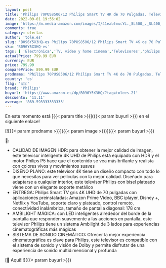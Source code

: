 ```yaml
---
layout: post
title: 'Philips 70PUS8506/12 Philips Smart TV 4K de 70 Pulgadas. Televisión LED UHD Ideal para Netflix  Youtube y Gaming/Asistente de Google y Alexa/Android TV  Ambilight  HDR  Dolby Vision y Dolby Atmos'
date: 2022-09-01 19:56:02
image: 'https://m.media-amazon.com/images/I/41eabfmucYL._SL500_._SL400_.jpg'
comments: true
category: ofertas
author: 'tole.es'
slug: 'B096Y5X3HQ-es Philips 70PUS8506/12 Philips Smart TV 4K de 70 Pulgadas....'
sku: 'B096Y5X3HQ-es'
tags: [ 'Electrónica','TV, vídeo y home cinema','Televisores','philips','smart','tv','🇪🇸', ]
actualPrice: 799.99 EUR
currency: EUR
price: 799.99
comparePrice: 899.99 EUR
prodname: 'Philips 70PUS8506/12 Philips Smart TV 4K de 70 Pulgadas. Televisión LED UHD Ideal para Netflix  Youtube y Gaming/Asistente de Google y Alexa/Android TV  Ambilight  HDR  Dolby Vision y Dolby Atmos'
country: 'es'
flag: '🇪🇸'
brand: 'Philips'
buyurl: 'https://www.amazon.es/dp/B096Y5X3HQ/?tag=tolees-21'
descuento: '11.11'
average: '869.593333333333'
---
```


En este momento está [{{< param title >}}]({{< param buyurl >}}) en el siguiente enlace!

[![{{< param prodname >}}]({{< param image >}})]({{< param buyurl >}})

🔎:

- CALIDAD DE IMAGEN HDR: para obtener la mejor calidad de imagen, este televisor inteligente 4K UHD de Philips está equipado con HDR y el motor Philips P5 hace que el contenido se vea más brillante y realista con colores vivos y movimientos suaves
- DISEÑO PLANO: este televisor 4K tiene un diseño compacto con todo lo que necesitas para ver películas con la mejor calidad. Diseñado para adaptarse a cualquier interior, este televisor Philips con bisel plateado viene con un elegante soporte metálico
- ENTREGA: Philips Smart TV gris 4K UHD de 70 pulgadas con aplicaciones preinstaladas: Amazon Prime Video, BBC iplayer, Disney +, Netflix y YouTube, soporte claro y plateado, control remoto, conectividad inalámbrica, tamaño de pantalla diagonal: 178 cm
- AMBILIGHT MÁGICA: con LED inteligentes alrededor del borde de la pantalla que responden suavemente a las acciones en pantalla, este televisor Philips tiene un sistema Ambilight de 3 lados para experiencias cinematográficas más mágicas
- SISTEMA DE SONIDO CINEMÁTICO: Ofrecer la mejor experiencia cinematográfica es clave para Philips, este televisor es compatible con el sistema de sonido y visión de Dolby y permite disfrutar de una experiencia de sonido multidimensional y profunda

[🛒 Aquí!!!]({{< param buyurl >}})
